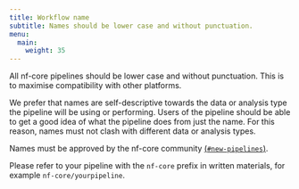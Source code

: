 ```yaml
---
title: Workflow name
subtitle: Names should be lower case and without punctuation.
menu:
  main:
    weight: 35
---
```


All nf-core pipelines should be lower case and without punctuation.
This is to maximise compatibility with other platforms.

We prefer that names are self-descriptive towards the data or analysis type the pipeline will be using or performing.
Users of the pipeline should be able to get a good idea of what the pipeline does from just the name.
For this reason, names must not clash with different data or analysis types.

Names must be approved by the nf-core community [(`#new-pipelines`)](https://nfcore.slack.com/archives/CE6SDEDAA).

Please refer to your pipeline with the `nf-core` prefix in written materials, for example `nf-core/yourpipeline`.
